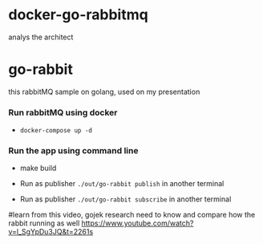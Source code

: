 # docker-go-rabbitmq
analys the architect

# go-rabbit
this rabbitMQ sample on golang, used on my presentation



### Run rabbitMQ using docker
 - `docker-compose up -d`

### Run the app using command line
 - make build

 - Run as publisher `./out/go-rabbit publish` in another terminal

 - Run as publisher `./out/go-rabbit subscribe` in another terminal
 
 #learn from this video, gojek research need to know and compare how the rabbit running as well
 https://www.youtube.com/watch?v=l_SgYpDu3JQ&t=2261s
